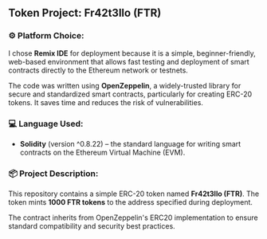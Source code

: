 ## Token Project: Fr42t3llo (FTR)

### ⚙️ Platform Choice:
I chose **Remix IDE** for deployment because it is a simple, beginner-friendly, web-based environment that allows fast testing and deployment of smart contracts directly to the Ethereum network or testnets.

The code was written using **OpenZeppelin**, a widely-trusted library for secure and standardized smart contracts, particularly for creating ERC-20 tokens. It saves time and reduces the risk of vulnerabilities.

### 💻 Language Used:
- **Solidity** (version ^0.8.22) – the standard language for writing smart contracts on the Ethereum Virtual Machine (EVM).

### 📦 Project Description:
This repository contains a simple ERC-20 token named **Fr42t3llo (FTR)**.
The token mints **1000 FTR tokens** to the address specified during deployment.

The contract inherits from OpenZeppelin's ERC20 implementation to ensure standard compatibility and security best practices.





